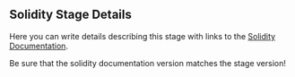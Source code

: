 ## Solidity Stage Details

Here you can write details describing this stage with links to the [Solidity Documentation](https://solidity.readthedocs.io/en/v0.4.25/installing-solidity.html).

Be sure that the solidity documentation version matches the stage version!